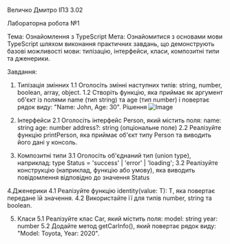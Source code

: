 Величко Дмитро ІПЗ 3.02

Лабораторна робота №1

Тема: Ознайомлення з TypeScript
Мета: Ознайомитися з основами мови TypeScript шляхом виконання практичних завдань, що демонструють базові можливості мови: типізацію, інтерфейси, класи, композитні типи та дженерики.

Завдання:
1. Типізація змінних
1.1 Оголосіть змінні наступних типів: string, number, boolean, array, object.
1.2 Створіть функцію, яка приймає як аргумент об'єкт із полями name (тип string) та age (тип number) і повертає рядок виду: "Name: John, Age: 30".
   Рішення
   ![Image](https://github.com/user-attachments/assets/2c9d02b5-9f0d-41da-ac17-90f9ec322086)

3. Інтерфейси
2.1 Оголосіть інтерфейс Person, який містить поля:
    name: string
    age: number
    address?: string (опціональне поле)
2.2 Реалізуйте функцію printPerson, яка приймає об'єкт типу Person та виводить його дані у консоль.

4. Композитні типи
3.1 Оголосіть об'єднаний тип (union type), наприклад:
   type Status = 'success' | 'error' | 'loading';
3.2 Реалізуйте конструкцію (наприклад, функцію або умову), яка виводить повідомлення відповідно до значення Status

4.Дженерики
4.1 Реалізуйте функцію identity<T>(value: T): T, яка повертає передане їй значення.
4.2 Використайте її для типів number, string та boolean.

5. Класи
5.1 Реалізуйте клас Car, який містить поля:
   model: string
   year: number
5.2 Додайте метод getCarInfo(), який повертає рядок виду: "Model: Toyota, Year: 2020".
